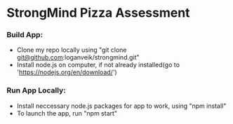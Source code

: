 # StrongMind Pizza Assessment

### Build App:
* Clone my repo locally using "git clone git@github.com:loganveik/strongmind.git"
* Install node.js on computer, if not already installed(go to 'https://nodejs.org/en/download/')

### Run App Locally:
* Install neccessary node.js packages for app to work, using "npm install"
* To launch the app, run "npm start"